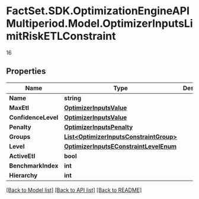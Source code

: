 # FactSet.SDK.OptimizationEngineAPIMultiperiod.Model.OptimizerInputsLimitRiskETLConstraint
16

## Properties

Name | Type | Description | Notes
------------ | ------------- | ------------- | -------------
**Name** | **string** |  | [optional] 
**MaxEtl** | [**OptimizerInputsValue**](OptimizerInputsValue.md) |  | [optional] 
**ConfidenceLevel** | [**OptimizerInputsValue**](OptimizerInputsValue.md) |  | [optional] 
**Penalty** | [**OptimizerInputsPenalty**](OptimizerInputsPenalty.md) |  | [optional] 
**Groups** | [**List&lt;OptimizerInputsConstraintGroup&gt;**](OptimizerInputsConstraintGroup.md) |  | [optional] 
**Level** | [**OptimizerInputsEConstraintLevelEnum**](OptimizerInputsEConstraintLevelEnum.md) |  | [optional] 
**ActiveEtl** | **bool** |  | [optional] 
**BenchmarkIndex** | **int** |  | [optional] 
**Hierarchy** | **int** |  | [optional] 

[[Back to Model list]](../README.md#documentation-for-models) [[Back to API list]](../README.md#documentation-for-api-endpoints) [[Back to README]](../README.md)

